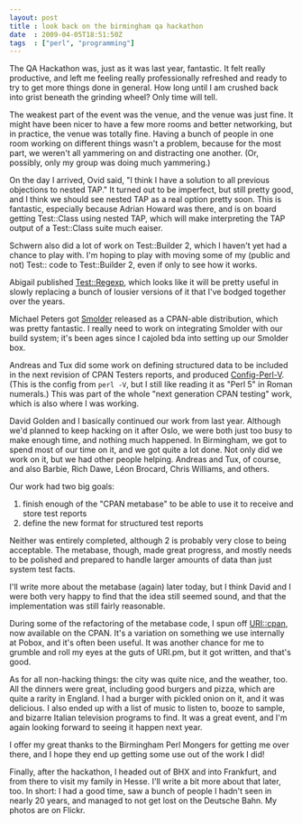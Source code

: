 ```yaml
---
layout: post
title : look back on the birmingham qa hackathon
date  : 2009-04-05T18:51:50Z
tags  : ["perl", "programming"]
---
```

The QA Hackathon was, just as it was last year, fantastic.  It felt really
productive, and left me feeling really professionally refreshed and ready to
try to get more things done in general.  How long until I am crushed back into
grist beneath the grinding wheel?  Only time will tell.

The weakest part of the event was the venue, and the venue was just fine.  It
might have been nicer to have a few more rooms and better networking, but in
practice, the venue was totally fine.  Having a bunch of people in one room
working on different things wasn't a problem, because for the most part, we
weren't all yammering on and distracting one another.  (Or, possibly, only my
group was doing much yammering.)

On the day I arrived, Ovid said, "I think I have a solution to all previous
objections to nested TAP."  It turned out to be imperfect, but still pretty
good, and I think we should see nested TAP as a real option pretty soon.  This
is fantastic, especially because Adrian Howard was there, and is on board
getting Test::Class using nested TAP, which will make interpreting the TAP
output of a Test::Class suite much eaiser.

Schwern also did a lot of work on Test::Builder 2, which I haven't yet had a
chance to play with.  I'm hoping to play with moving some of my (public and
not) Test:: code to Test::Builder 2, even if only to see how it works.

Abigail published [Test::Regexp](http://search.cpan.org/dist/Test-Regexp/),
which looks like it will be pretty useful in slowly replacing a bunch of
lousier versions of it that I've bodged together over the years.

Michael Peters got [Smolder](http://search.cpan.org/~wonko/Smolder-1.35/)
released as a CPAN-able distribution, which was pretty fantastic.  I really
need to work on integrating Smolder with our build system; it's been ages since
I cajoled bda into setting up our Smolder box.

Andreas and Tux did some work on defining structured data to be included in the
next revision of CPAN Testers reports, and produced
[Config-Perl-V](http://search.cpan.org/dist/Config-Perl-V).  (This is the
config from `perl -V`, but I still like reading it as "Perl 5" in Roman
numerals.)  This was part of the whole "next generation CPAN testing" work,
which is also where I was working.

David Golden and I basically continued our work from last year.  Although we'd
planned to keep hacking on it after Oslo, we were both just too busy to make
enough time, and nothing much happened.  In Birmingham, we got to spend most of
our time on it, and we got quite a lot done.  Not only did we work on it, but
we had other people helping.  Andreas and Tux, of course, and also Barbie, Rich
Dawe, Léon Brocard, Chris Williams, and others.

Our work had two big goals:

1. finish enough of the "CPAN metabase" to be able to use it to receive and store test reports 
2. define the new format for structured test reports

Neither was entirely completed, although 2 is probably very close to being
acceptable.  The metabase, though, made great progress, and mostly needs to be
polished and prepared to handle larger amounts of data than just system test
facts.

I'll write more about the metabase (again) later today, but I think David and I
were both very happy to find that the idea still seemed sound, and that the
implementation was still fairly reasonable.

During some of the refactoring of the metabase code, I spun off
[URI::cpan](http://search.cpan.org/dist/URI-cpan/), now available on the CPAN.
It's a variation on something we use internally at Pobox, and it's often been
useful.  It was another chance for me to grumble and roll my eyes at the guts
of URI.pm, but it got written, and that's good.

As for all non-hacking things: the city was quite nice, and the weather, too.
All the dinners were great, including good burgers and pizza, which are quite a
rarity in England.  I had a burger with pickled onion on it, and it was
delicious.  I also ended up with a list of music to listen to, booze to sample,
and bizarre Italian television programs to find.  It was a great event, and I'm
again looking forward to seeing it happen next year.

I offer my great thanks to the Birmingham Perl Mongers for getting me over
there, and I hope they end up getting some use out of the work I did!

Finally, after the hackathon, I headed out of BHX and into Frankfurt, and from
there to visit my family in Hesse.  I'll write a bit more about that later,
too.  In short: I had a good time, saw a bunch of people I hadn't seen in
nearly 20 years, and managed to not get lost on the Deutsche Bahn.  My photos are on Flickr.
